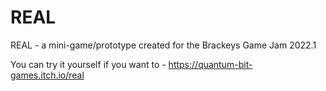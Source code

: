 # REAL
REAL - a mini-game/prototype created for the Brackeys Game Jam 2022.1

You can try it yourself if you want to - https://quantum-bit-games.itch.io/real
